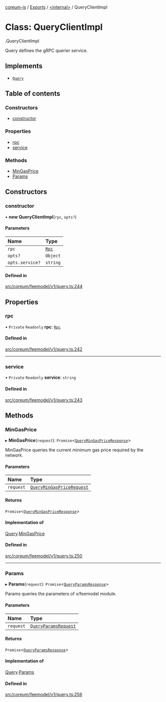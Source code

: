 [coreum-js](../README.md) / [Exports](../modules.md) / [<internal\>](../modules/internal_.md) / QueryClientImpl

# Class: QueryClientImpl

[<internal>](../modules/internal_.md).QueryClientImpl

Query defines the gRPC querier service.

## Implements

- [`Query`](../interfaces/internal_.Query.md)

## Table of contents

### Constructors

- [constructor](internal_.QueryClientImpl.md#constructor)

### Properties

- [rpc](internal_.QueryClientImpl.md#rpc)
- [service](internal_.QueryClientImpl.md#service)

### Methods

- [MinGasPrice](internal_.QueryClientImpl.md#mingasprice)
- [Params](internal_.QueryClientImpl.md#params)

## Constructors

### constructor

• **new QueryClientImpl**(`rpc`, `opts?`)

#### Parameters

| Name | Type |
| :------ | :------ |
| `rpc` | [`Rpc`](../interfaces/internal_.Rpc.md) |
| `opts?` | `Object` |
| `opts.service?` | `string` |

#### Defined in

[src/coreum/feemodel/v1/query.ts:244](https://github.com/PulsaraIO/coreum-js/blob/64a1208/src/coreum/feemodel/v1/query.ts#L244)

## Properties

### rpc

• `Private` `Readonly` **rpc**: [`Rpc`](../interfaces/internal_.Rpc.md)

#### Defined in

[src/coreum/feemodel/v1/query.ts:242](https://github.com/PulsaraIO/coreum-js/blob/64a1208/src/coreum/feemodel/v1/query.ts#L242)

___

### service

• `Private` `Readonly` **service**: `string`

#### Defined in

[src/coreum/feemodel/v1/query.ts:243](https://github.com/PulsaraIO/coreum-js/blob/64a1208/src/coreum/feemodel/v1/query.ts#L243)

## Methods

### MinGasPrice

▸ **MinGasPrice**(`request`): `Promise`<[`QueryMinGasPriceResponse`](../modules/internal_.md#querymingaspriceresponse)\>

MinGasPrice queries the current minimum gas price required by the network.

#### Parameters

| Name | Type |
| :------ | :------ |
| `request` | [`QueryMinGasPriceRequest`](../modules/internal_.md#querymingaspricerequest) |

#### Returns

`Promise`<[`QueryMinGasPriceResponse`](../modules/internal_.md#querymingaspriceresponse)\>

#### Implementation of

[Query](../interfaces/internal_.Query.md).[MinGasPrice](../interfaces/internal_.Query.md#mingasprice)

#### Defined in

[src/coreum/feemodel/v1/query.ts:250](https://github.com/PulsaraIO/coreum-js/blob/64a1208/src/coreum/feemodel/v1/query.ts#L250)

___

### Params

▸ **Params**(`request`): `Promise`<[`QueryParamsResponse`](../modules/internal_.md#queryparamsresponse-2)\>

Params queries the parameters of x/feemodel module.

#### Parameters

| Name | Type |
| :------ | :------ |
| `request` | [`QueryParamsRequest`](../modules/internal_.md#queryparamsrequest) |

#### Returns

`Promise`<[`QueryParamsResponse`](../modules/internal_.md#queryparamsresponse-2)\>

#### Implementation of

[Query](../interfaces/internal_.Query.md).[Params](../interfaces/internal_.Query.md#params)

#### Defined in

[src/coreum/feemodel/v1/query.ts:256](https://github.com/PulsaraIO/coreum-js/blob/64a1208/src/coreum/feemodel/v1/query.ts#L256)
